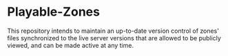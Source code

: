 # Playable-Zones
This repository intends to maintain an up-to-date version control of zones' files synchronized to the live server versions that are allowed to be publicly viewed, and can be made active at any time.
